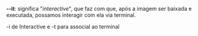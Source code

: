 **--it**: significa "*interactive*", que faz com que, após a imagem ser baixada e executada, possamos interagir com ela via terminal.

-i de Interactive e -t para associal ao terminal
